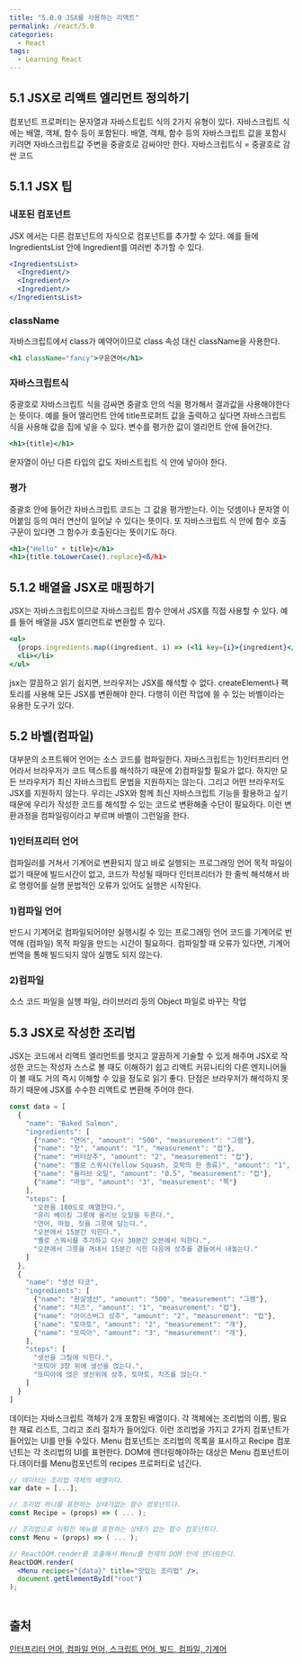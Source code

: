 ```yaml
---
title: "5.0.0 JSX를 사용하는 리액트"
permalink: /react/5.0
categories:
  - React
tags:
  - Learning React
---
```


## 5.1 JSX로 리액트 엘리먼트 정의하기
컴포넌트 프로퍼티는 문자열과 자바스트립트 식의 2가지 유형이 있다. 자바스크립트 식에는 배열, 객체, 함수 등이 포함된다.
배열, 객체, 함수 등의 자바스크립트 값을 포함시키려면 자바스크립트값 주변을 중괄호로 감싸야만 한다.
자바스크립트식 = 중괄호로 감싼 코드

## 5.1.1 JSX 팁

### 내포된 컴포넌트
JSX 에서는 다른 컴포넌트의 자식으로 컴포넌트를 추가할 수 있다. 예를 들에 IngredientsList 안에 Ingredient를 여러번 추가할 수 있다.

```jsx
<IngredientsList>
  <Ingredient/>
  <Ingredient/>
  <Ingredient/>
</IngredientsList>
```

### className
자바스크립트에서 class가 예약어이므로 class 속성 대신 className을 사용한다.
```jsx
<h1 className="fancy">구운연어</h1>
```

### 자바스크립트식
중괄호로 자바스크립트 식을 감싸면 중괄호 안의 식을 평가해서 결과값을 사용해야한다는 뜻이다. 예를 들어 엘리먼트 안에 title프로퍼트 값을 출력하고 싶다면 자바스크립트 식을 사용해 값을 집에 넣을 수 있다. 변수를 평가한 값이 엘리먼트 안에 들어간다.

```jsx
<h1>{title}</h1>
```

문자열이 아닌 다른 타입의 값도 자바스트립트 식 안에 넣아야 한다.

### 평가
중괄호 안에 들어간 자바스크립트 코드는 그 값을 평가받는다. 이는 덧셈이나 문자열 이어붙임 등의 여러 연산이 일어날 수 있다는 뜻이다. 또 자바스크립트 식 안에 함수 호출 구문이 있다면 그 함수가 호출된다는 뜻이기도 하다.

```jsx
<h1>{"Hello" + title}</h1>
<h1>{title.toLowerCase().replace}<ß/h1>
```

## 5.1.2 배열을 JSX로 매핑하기
JSX는 자바스크립트이므로 자바스크립트 함수 안에서 JSX를 직접 사용할 수 있다. 예를 들어 배열을 JSX 엘리먼트로 변환할 수 있다.

```jsx
<ul>
  {props.ingredients.map((ingredient, i) => (<li key={i}>{ingredient}</li>))}
  <li></li>
</ul>
```

jsx는 깔끔하고 읽기 쉽지면, 브라우저는 JSX를 해석할 수 없다. createElement나 팩토리를 사용해 모든 JSX를 변환해야 한다. 다행히 이런 작업에 쓸 수 있는 바벨이라는 유용한 도구가 있다.

## 5.2 바벨(컴파일)
대부분의 소프트웨어 언어는 소스 코드를 컴파일한다. 자바스크립트는 1)인터프리터 언어라서 브라우저가 코드 텍스트를 해석하기 때문에 2)컴파일할 필요가 없다. 하지만 모든 브라우저가 최신 자바스크립트 문법을 지원하지는 않는다. 그리고 어떤 브라우저도 JSX를 지원하지 않는다. 우리는 JSX와 함께 최신 자바스크립트 기능을 활용하고 싶기 때문에 우리가 작성한 코드를 해석할 수 있는 코드로 변환해줄 수단이 필요하다. 이런 변환과정을 컴파일링이라고 부르며 바벨이 그런일을 한다.

### 1)인터프리터 언어
컴파일러를 거쳐서 기계어로 변환되지 않고 바로 실행되는 프로그래밍 언어
목적 파일이 없기 때문에 빌드시간이 없고, 코드가 작성될 때마다 인터프리터가 한 줄씩 해석해서 바로 명령어를 실행
문법적인 오류가 있어도 실행은 시작된다.

### 1)컴파일 언어
반드시 기계어로 컴파일되어야만 실행시킬 수 있는 프로그래밍 언어
코드를 기계어로 번역해 (컴파일) 목적 파일을 만드는 시간이 필요하다. 
컴파일할 때 오류가 있다면, 기계어 번역을 통해 빌드되지 않아 실행도 되지 않는다.

### 2)컴파일
소스 코드 파일을 실행 파일, 라이브러리 등의 Object 파일로 바꾸는 작업 


## 5.3 JSX로 작성한 조리법
JSX는 코드에서 리액트 엘리먼트를 멋지고 깔끔하게 기술할 수 있게 해주며 JSX로 작성한 코드는 작성자 스스로 볼 때도 이해하기 쉽고 리액트 커뮤니티의 다른 엔지니어들이 볼 때도 거의 즉시 이해할 수 있을 정도로 읽기 좋다. 단점은 브라우저가 해석하지 못하기 때문에 JSX를 수수한 리액트로 변환해 주어야 한다.

```jsx
const data = [
  {
    "name": "Baked Salmon",
    "ingredients": [
      {"name": "연어", "amount": "500", "measurement": "그램"},
      {"name": "잣", "amount": "1", "measurement": "컵"},
      {"name": "버터상추", "amount": "2", "measurement": "컵"},
      {"name": "옐로 스쿼시(Yellow Squash, 호박의 한 종류)", "amount": "1", "measurement": "개"},
      {"name": "올리브 오일", "amount": "0.5", "measurement": "컵"},
      {"name": "마늘", "amount": "3", "measurement": "쪽"}
    ],
    "steps": [
      "오븐을 180도로 예열한다.",
      "유리 베이킹 그릇에 올리브 오일을 두른다.",
      "연어, 마늘, 잣을 그릇에 담는다.",
      "오븐에서 15분간 익힌다.",
      "옐로 스쿼시를 추가하고 다시 30분간 오븐에서 익한다.",
      "오븐에서 그릇을 꺼내서 15분간 식힌 다음에 상추를 곁들여서 내놓는다."
    ]
  },
  {
    "name": "생선 타코",
    "ingredients": [
      {"name": "흰살생선", "amount": "500", "measurement": "그램"},
      {"name": "치즈", "amount": "1", "measurement": "컵"},
      {"name": "아이스버그 상추", "amount": "2", "measurement": "컵"},
      {"name": "토마토", "amount": "2", "measurement": "개"},
      {"name": "또띠아", "amount": "3", "measurement": "개"},
    ],
    "steps": [
      "생선을 그릴에 익힌다.",
      "또띠아 3장 위에 생선을 얹는다.",
      "또띠아에 얹은 생선위에 상추, 토마토, 치즈를 얹는다."
    ]
  }
]
```

데이터는 자바스크립트 객체가 2개 포함된 배열이다. 각 객체에는 조리법의 이름, 필요한 재료 리스트, 그리고 조리 절차가 들어있다.
이런 조리법을 가지고 2가지 컴포넌트가 들어있는 UI를 만들 수있다. Menu 컴포넌트는 조리법의 목록을 표시하고 Recipe 컴포넌트는 각 조리법의 UI를 표현한다. DOM에 렌더링해야하는 대상은 Menu 컴포넌트이다.데이터를 Menu컴포넌트의 recipes 프로퍼티로 넘긴다.

```jsx
// 데이터는 조리법 객체의 배열이다.
var date = [...];

// 조리법 하나를 표현하는 상태가없는 함수 컴포넌트다.
const Recipe = (props) => ( ... );

// 조리법으로 이뤄진 메뉴를 표현하는 상태가 없는 함수 컴포넌트다.
const Menu = (props) => ( ... );

// ReactDOM.render를 호출해서 Menu를 현재의 DOM 안에 렌더링한다.
ReactDOM.render(
  <Menu recipes="{data}" title="맛있는 조리법" />,
  document.getElementById("root")
);
```

```jsx
```

## 출처
[인터프리터 언어, 컴파일 언어, 스크립트 언어, 빌드, 컴파일, 기계어](https://nyangnyangworld.tistory.com/23)
